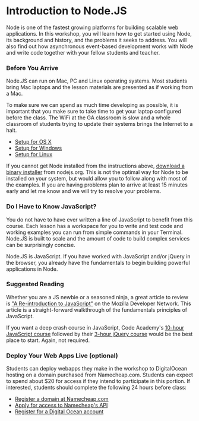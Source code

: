# Introduction to Node.JS

Node is one of the fastest growing platforms for building scalable web applications. In this workshop, you will learn how to get started using Node, its background and history, and the problems it seeks to address. You will also find out how asynchronous event-based development works with Node and write code together with your fellow students and teacher.

### Before You Arrive

Node.JS can run on Mac, PC and Linux operating systems. Most students bring Mac laptops and the lesson materials are presented as if working from a Mac.

To make sure we can spend as much time developing as possible, it is important that you make sure to take time to get your laptop configured before the class. The WiFi at the GA classroom is slow and a whole classroom of students trying to update their systems brings the Internet to a halt.

* [Setup for OS X](docs/setup_osx.md)
* [Setup for Windows](docs/setup_windows.md)
* [Setup for Linux](docs/setup_linux.md)

If you cannot get Node installed from the instructions above, [download a binary installer](https://nodejs.org/download/) from nodejs.org. This is not the optimal way for Node to be installed on your system, but would allow you to follow along with most of the examples. If you are having problems plan to arrive at least 15 minutes early and let me know and we will try to resolve your problems.

### Do I Have to Know JavaScript?

You do not have to have ever written a line of JavaScript to benefit from this course. Each lesson has a workspace for you to write and test code and working examples you can run from simple commands in your Terminal. Node.JS is built to scale and the amount of code to build complex services can be surprisingly concise.

Node.JS is JavaScript. If you have worked with JavaScript and/or jQuery in the browser, you already have the fundamentals to begin building powerful applications in Node.

### Suggested Reading

Whether you are a JS newbie or a seasoned ninja, a great article to review is ["A Re-introduction to JavaScript"](https://developer.mozilla.org/en-US/docs/Web/JavaScript/A_re-introduction_to_JavaScript) on the Mozilla Developer Network. This article is a straight-forward walkthrough of the fundamentals principles of JavaScript.

If you want a deep crash course in JavaScript, Code Academy's [10-hour JavaScript course](http://www.codecademy.com/tracks/javascript) followed by their [3-hour jQuery course](http://www.codecademy.com/tracks/jquery) would be the best place to start. Again, not required.

### Deploy Your Web Apps Live (optional)

Students can deploy webapps they make in the workshop to DigitalOcean hosting on a domain purchased from Namecheap.com. Students can expect to spend about $20 for access if they intend to participate in this portion. If interested, students should complete the following 24 hours before class:

* [Register a domain at Namecheap.com](https://www.namecheap.com/)
* [Apply for access to Namecheap's API](https://manage.www.namecheap.com/myaccount/modify-profile-api.asp?APIACCESS.x=1&rkey=NC)
* [Register for a Digital Ocean account](https://cloud.digitalocean.com/registrations/new)
